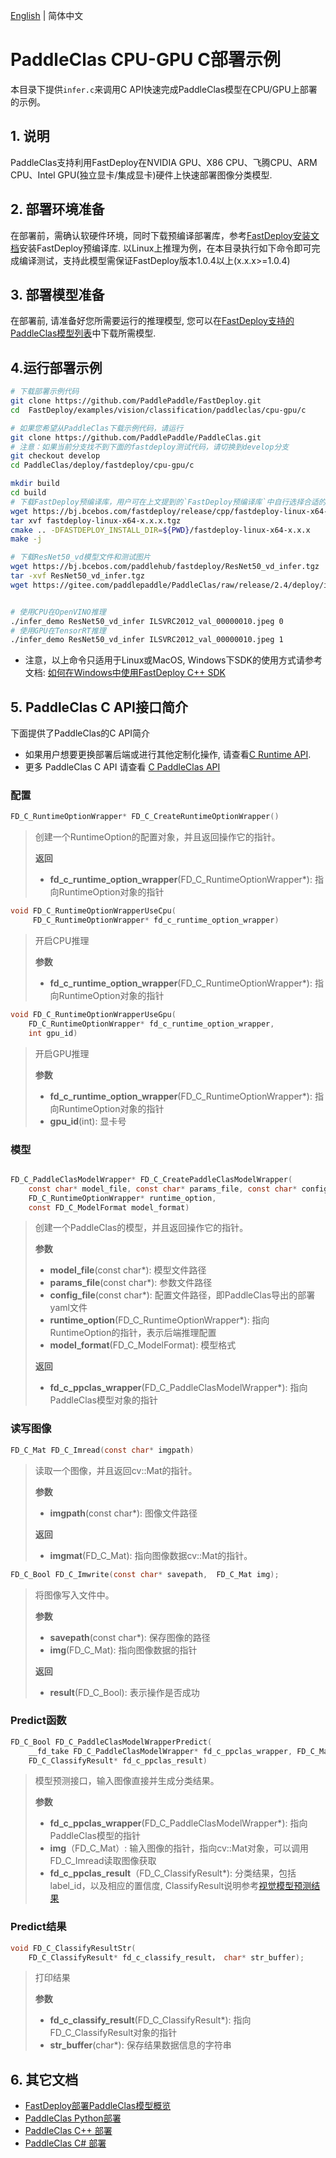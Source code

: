 [English](README.md) | 简体中文
# PaddleClas CPU-GPU C部署示例

本目录下提供`infer.c`来调用C API快速完成PaddleClas模型在CPU/GPU上部署的示例。

## 1. 说明  
PaddleClas支持利用FastDeploy在NVIDIA GPU、X86 CPU、飞腾CPU、ARM CPU、Intel GPU(独立显卡/集成显卡)硬件上快速部署图像分类模型.

## 2. 部署环境准备  
在部署前，需确认软硬件环境，同时下载预编译部署库，参考[FastDeploy安装文档](https://github.com/PaddlePaddle/FastDeploy/blob/develop/docs/cn/build_and_install#FastDeploy预编译库安装)安装FastDeploy预编译库.
以Linux上推理为例，在本目录执行如下命令即可完成编译测试，支持此模型需保证FastDeploy版本1.0.4以上(x.x.x>=1.0.4)

## 3. 部署模型准备
在部署前, 请准备好您所需要运行的推理模型, 您可以在[FastDeploy支持的PaddleClas模型列表](../README.md)中下载所需模型.

## 4.运行部署示例
```bash
# 下载部署示例代码
git clone https://github.com/PaddlePaddle/FastDeploy.git
cd  FastDeploy/examples/vision/classification/paddleclas/cpu-gpu/c

# 如果您希望从PaddleClas下载示例代码，请运行
git clone https://github.com/PaddlePaddle/PaddleClas.git
# 注意：如果当前分支找不到下面的fastdeploy测试代码，请切换到develop分支
git checkout develop
cd PaddleClas/deploy/fastdeploy/cpu-gpu/c

mkdir build
cd build
# 下载FastDeploy预编译库，用户可在上文提到的`FastDeploy预编译库`中自行选择合适的版本使用
wget https://bj.bcebos.com/fastdeploy/release/cpp/fastdeploy-linux-x64-x.x.x.tgz
tar xvf fastdeploy-linux-x64-x.x.x.tgz
cmake .. -DFASTDEPLOY_INSTALL_DIR=${PWD}/fastdeploy-linux-x64-x.x.x
make -j

# 下载ResNet50_vd模型文件和测试图片
wget https://bj.bcebos.com/paddlehub/fastdeploy/ResNet50_vd_infer.tgz
tar -xvf ResNet50_vd_infer.tgz
wget https://gitee.com/paddlepaddle/PaddleClas/raw/release/2.4/deploy/images/ImageNet/ILSVRC2012_val_00000010.jpeg


# 使用CPU在OpenVINO推理
./infer_demo ResNet50_vd_infer ILSVRC2012_val_00000010.jpeg 0
# 使用GPU在TensorRT推理
./infer_demo ResNet50_vd_infer ILSVRC2012_val_00000010.jpeg 1
```

- 注意，以上命令只适用于Linux或MacOS, Windows下SDK的使用方式请参考文档: [如何在Windows中使用FastDeploy C++ SDK](https://github.com/PaddlePaddle/FastDeploy/blob/develop/docs/cn/faq/use_sdk_on_windows.md)  


## 5. PaddleClas C API接口简介
下面提供了PaddleClas的C API简介
- 如果用户想要更换部署后端或进行其他定制化操作, 请查看[C Runtime API](https://baidu-paddle.github.io/fastdeploy-api/c/html/runtime__option_8h.html).
- 更多 PaddleClas C API 请查看 [C PaddleClas API](https://github.com/PaddlePaddle/FastDeploy/blob/develop/c_api/fastdeploy_capi/vision/classification/ppcls/model.h)

### 配置

```c
FD_C_RuntimeOptionWrapper* FD_C_CreateRuntimeOptionWrapper()
```

> 创建一个RuntimeOption的配置对象，并且返回操作它的指针。
>
> **返回**
>
> * **fd_c_runtime_option_wrapper**(FD_C_RuntimeOptionWrapper*): 指向RuntimeOption对象的指针


```c
void FD_C_RuntimeOptionWrapperUseCpu(
     FD_C_RuntimeOptionWrapper* fd_c_runtime_option_wrapper)
```

> 开启CPU推理
>
> **参数**
>
> * **fd_c_runtime_option_wrapper**(FD_C_RuntimeOptionWrapper*): 指向RuntimeOption对象的指针

```c
void FD_C_RuntimeOptionWrapperUseGpu(
    FD_C_RuntimeOptionWrapper* fd_c_runtime_option_wrapper,
    int gpu_id)
```
> 开启GPU推理
>
> **参数**
>
> * **fd_c_runtime_option_wrapper**(FD_C_RuntimeOptionWrapper*): 指向RuntimeOption对象的指针
> * **gpu_id**(int): 显卡号


### 模型

```c

FD_C_PaddleClasModelWrapper* FD_C_CreatePaddleClasModelWrapper(
    const char* model_file, const char* params_file, const char* config_file,
    FD_C_RuntimeOptionWrapper* runtime_option,
    const FD_C_ModelFormat model_format)

```

> 创建一个PaddleClas的模型，并且返回操作它的指针。
>
> **参数**
>
> * **model_file**(const char*): 模型文件路径
> * **params_file**(const char*): 参数文件路径
> * **config_file**(const char*): 配置文件路径，即PaddleClas导出的部署yaml文件
> * **runtime_option**(FD_C_RuntimeOptionWrapper*): 指向RuntimeOption的指针，表示后端推理配置
> * **model_format**(FD_C_ModelFormat): 模型格式
>
> **返回**
> * **fd_c_ppclas_wrapper**(FD_C_PaddleClasModelWrapper*): 指向PaddleClas模型对象的指针


### 读写图像

```c
FD_C_Mat FD_C_Imread(const char* imgpath)
```

> 读取一个图像，并且返回cv::Mat的指针。
>
> **参数**
>
> * **imgpath**(const char*): 图像文件路径
>
> **返回**
>
> * **imgmat**(FD_C_Mat): 指向图像数据cv::Mat的指针。


```c
FD_C_Bool FD_C_Imwrite(const char* savepath,  FD_C_Mat img);
```

> 将图像写入文件中。
>
> **参数**
>
> * **savepath**(const char*): 保存图像的路径
> * **img**(FD_C_Mat): 指向图像数据的指针
>
> **返回**
>
> * **result**(FD_C_Bool): 表示操作是否成功


### Predict函数

```c
FD_C_Bool FD_C_PaddleClasModelWrapperPredict(
    __fd_take FD_C_PaddleClasModelWrapper* fd_c_ppclas_wrapper, FD_C_Mat img,
    FD_C_ClassifyResult* fd_c_ppclas_result)
```
>
> 模型预测接口，输入图像直接并生成分类结果。
>
> **参数**
> * **fd_c_ppclas_wrapper**(FD_C_PaddleClasModelWrapper*): 指向PaddleClas模型的指针
> * **img**（FD_C_Mat）: 输入图像的指针，指向cv::Mat对象，可以调用FD_C_Imread读取图像获取
> * **fd_c_ppclas_result**（FD_C_ClassifyResult*): 分类结果，包括label_id，以及相应的置信度, ClassifyResult说明参考[视觉模型预测结果](../../../../../docs/api/vision_results/)


### Predict结果

```c
void FD_C_ClassifyResultStr(
    FD_C_ClassifyResult* fd_c_classify_result， char* str_buffer);
```
>
> 打印结果
>
> **参数**
> * **fd_c_classify_result**(FD_C_ClassifyResult*): 指向FD_C_ClassifyResult对象的指针
> * **str_buffer**(char*): 保存结果数据信息的字符串


## 6. 其它文档

- [FastDeploy部署PaddleClas模型概览](../../)
- [PaddleClas Python部署](../python)
- [PaddleClas C++ 部署](../cpp)
- [PaddleClas C# 部署](../csharp)
